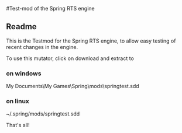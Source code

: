 #Test-mod of the Spring RTS engine

## Readme

This is the Testmod for the Spring RTS engine, to allow easy testing of recent changes in the engine.


To use this mutator, click on download and extract to

### on windows
My Documents\My Games\Spring\mods\springtest.sdd

### on linux
~/.spring/mods/springtest.sdd

That's all!
